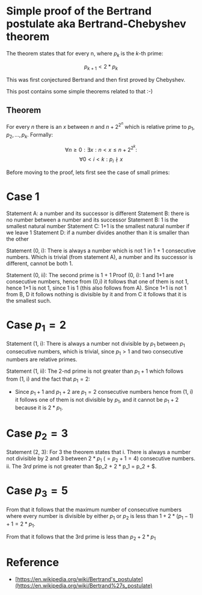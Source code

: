 # Simple proof of the Bertrand postulate aka Bertrand-Chebyshev theorem

The theorem states that for every n, where $p_k$ is the $k$-th prime:

$$p_{k + 1} < 2 * p_k$$

This was first conjectured Bertrand and then first proved by Chebyshev. 

This post contains some simple theorems related to that :-)

## Theorem

For every $n$ there is an $x$ between $n$ and $n + 2^{2^n}$ which is 
relative prime to $p_1, p_2, ..., p_k$. Formally:

$$
 \forall n  \geq 0: \exists x: n < x \leqslant n + 2^{2^k}:  
$$
$$
 \forall 0 < i < k: p_i \nmid x 
$$

Before moving to the proof, lets first see the case of small primes:

# Case 1

Statement A: a number and its successor is different
Statement B: there is no number between a number and its successor
Statement B: 1 is the smallest natural number
Statement C: 1+1 is the smallest natural number if we leave 1
Statement D: if a number divides another than it is smaller than the other

Statement (0, i): There is always a number which is not 1 in 1 + 1 consecutive numbers. Which is trivial (from statement A), a number and its successor is different, cannot be both 1.

Statement (0, ii): The second prime is 1 + 1
Proof (0, i): 1 and 1+1 are consecutive numbers, hence from (0,i) it follows that one of them is not 1, hence 1+1 is not 1, since 1 is 1 (this also follows from A). Since 1+1 is not 1 from B, D it follows nothing is divisible by it and from C it follows that it is the smallest such.

# Case $p_1 = 2$

Statement (1, i): There is always a number not divisible by $p_1$ between $p_1$ consecutive numbers, which is trivial, since $p_1 > 1$ and two consecutive numbers are relative primes.

Statement (1, ii): The $2$-nd prime is not greater than $p_1 + 1$ which follows from (1, i) and the fact that $p_1 = 2$:

- Since $p_1 + 1$ and $p_1 + 2$ are $p_1 = 2$ consecutive numbers hence from (1, i) it follows one of them is not divisible by $p_1$, and it cannot be $p_1 + 2$ because it is $2 * p_1$.

# Case $p_2 = 3$

Statement (2, 3): For $3$ the theorem states that 
i. There is always a number not divisible by $2$ and $3$ between $2 * p_1$ ($=p_2 + 1 = 4$) consecutive numbers. 
ii. The $3rd$ prime is not greater than $p_2 + 2 * p_1 = p_2 + $.

# Case $p_3 = 5$

From that it follows that the maximum number of consecutive numbers where every number is divisible by either $p_1$ or $p_2$ is less than $1 + 2 * (p_1 - 1) + 1 = 2 * p_1$.

From that it follows that the 3rd prime is less than $p_2 + 2 * p_1$

# Reference

- [https://en.wikipedia.org/wiki/Bertrand's_postulate](https://en.wikipedia.org/wiki/Bertrand%27s_postulate)
